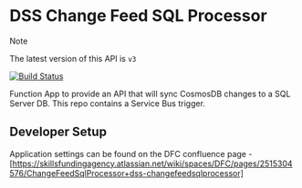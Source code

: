 # DSS Change Feed SQL Processor

> [!NOTE]  
> The latest version of this API is `v3`

[![Build Status](https://sfa-gov-uk.visualstudio.com/CDS%202.0/_apis/build/status/Yaml/dss-changefeedsqlprocessor?repoName=SkillsFundingAgency%2Fdss-changefeedsqlprocessor&branchName=master-v2)](https://sfa-gov-uk.visualstudio.com/CDS%202.0/_build/latest?definitionId=1488&repoName=SkillsFundingAgency%2Fdss-changefeedsqlprocessor&branchName=master-v2)

Function App to provide an API that will sync CosmosDB changes to a SQL Server DB. This repo contains a Service Bus trigger.

## Developer Setup

Application settings can be found on the DFC confluence page - [https://skillsfundingagency.atlassian.net/wiki/spaces/DFC/pages/2515304576/ChangeFeedSqlProcessor+dss-changefeedsqlprocessor]
